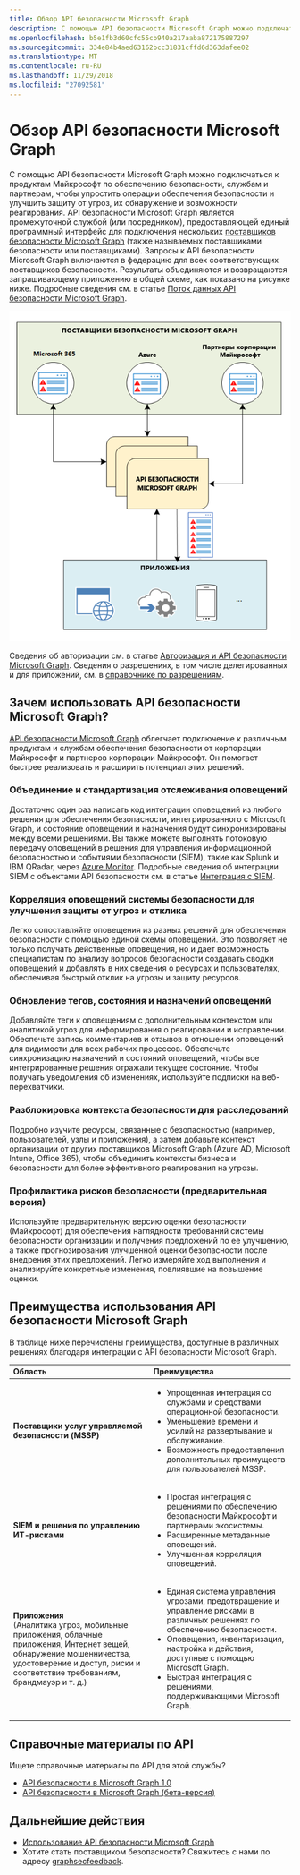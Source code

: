 ```yaml
---
title: Обзор API безопасности Microsoft Graph
description: С помощью API безопасности Microsoft Graph можно подключаться к продуктам Майкрософт по обеспечению безопасности, службам и партнерам, чтобы упростить операции обеспечения безопасности и улучшить защиту от угроз, их обнаружение и возможности реагирования. API безопасности Microsoft Graph является промежуточной службой (или посредником), предоставляющей единый программный интерфейс для подключения нескольких поставщиков безопасности Microsoft Graph (также называемых поставщиками безопасности или поставщиками). Запросы к API безопасности Microsoft Graph включаются в федерацию для всех соответствующих поставщиков безопасности. Результаты объединяются и возвращаются запрашивающему приложению в общей схеме, как показано на рисунке ниже. Подробные сведения см. в статье "Поток данных API безопасности Microsoft Graph".
ms.openlocfilehash: b5e1fb3d60cfc55cb940a217aaba872175887297
ms.sourcegitcommit: 334e84b4aed63162bcc31831cffd6d363dafee02
ms.translationtype: MT
ms.contentlocale: ru-RU
ms.lasthandoff: 11/29/2018
ms.locfileid: "27092581"
---
```

# <a name="microsoft-graph-security-api-overview"></a>Обзор API безопасности Microsoft Graph

С помощью API безопасности Microsoft Graph можно подключаться к продуктам Майкрософт по обеспечению безопасности, службам и партнерам, чтобы упростить операции обеспечения безопасности и улучшить защиту от угроз, их обнаружение и возможности реагирования. API безопасности Microsoft Graph является промежуточной службой (или посредником), предоставляющей единый программный интерфейс для подключения нескольких [поставщиков безопасности Microsoft Graph](/graph/api/resources/securityvendorinformation?view=graph-rest-1.0) (также называемых поставщиками безопасности или поставщиками). Запросы к API безопасности Microsoft Graph включаются в федерацию для всех соответствующих поставщиков безопасности. Результаты объединяются и возвращаются запрашивающему приложению в общей схеме, как показано на рисунке ниже. Подробные сведения см. в статье [Поток данных API безопасности Microsoft Graph](security-dataflow.md).

![security_overview_diagram_1.png](./images/security-overview-diagram-1.png)

Сведения об авторизации см. в статье [Авторизация и API безопасности Microsoft Graph](security-authorization.md). Сведения о разрешениях, в том числе делегированных и для приложений, см. в [справочнике по разрешениям](permissions-reference.md#security-permissions).

## <a name="why-use-the-microsoft-graph-security-api"></a>Зачем использовать API безопасности Microsoft Graph?

[API безопасности Microsoft Graph](/graph/api/resources/security-api-overview?view=graph-rest-1.0) облегчает подключение к различным продуктам и службам обеспечения безопасности от корпорации Майкрософт и партнеров корпорации Майкрософт. Он помогает быстрее реализовать и расширить потенциал этих решений.

### <a name="unify-and-standardize-alert-tracking"></a>Объединение и стандартизация отслеживания оповещений

Достаточно один раз написать код интеграции оповещений из любого решения для обеспечения безопасности, интегрированного с Microsoft Graph, и состояние оповещений и назначения будут синхронизированы между всеми решениями. Вы также можете выполнять потоковую передачу оповещений в решения для управления информационной безопасностью и событиями безопасности (SIEM), такие как Splunk и IBM QRadar, через [Azure Monitor](https://docs.microsoft.com/ru-RU/azure/monitoring-and-diagnostics/monitor-stream-monitoring-data-event-hubs#what-can-i-do-with-the-monitoring-data-being-sent-to-my-event-hub). Подробные сведения об интеграции SIEM с объектами API безопасности см. в статье [Интеграция с SIEM](security-siemintegration.md).

### <a name="correlate-security-alerts-to-improve-threat-protection-and-response"></a>Корреляция оповещений системы безопасности для улучшения защиты от угроз и отклика

Легко сопоставляйте оповещения из разных решений для обеспечения безопасности с помощью единой схемы оповещений. Это позволяет не только получать действенные оповещения, но и дает возможность специалистам по анализу вопросов безопасности создавать сводки оповещений и добавлять в них сведения о ресурсах и пользователях, обеспечивая быстрый отклик на угрозы и защиту ресурсов.  

### <a name="update-alert-tags-status-and-assignments"></a>Обновление тегов, состояния и назначений оповещений

Добавляйте теги к оповещениям с дополнительным контекстом или аналитикой угроз для информирования о реагировании и исправлении. Обеспечьте запись комментариев и отзывов в отношении оповещений для видимости для всех рабочих процессов. Обеспечьте синхронизацию назначений и состояний оповещений, чтобы все интегрированные решения отражали текущее состояние. Чтобы получать уведомления об изменениях, используйте подписки на веб-перехватчики.  

### <a name="unlock-security-context-to-drive-investigation"></a>Разблокировка контекста безопасности для расследований

Подробно изучите ресурсы, связанные с безопасностью (например, пользователей, узлы и приложения), а затем добавьте контекст организации от других поставщиков Microsoft Graph (Azure AD, Microsoft Intune, Office 365), чтобы объединить контексты бизнеса и безопасности для более эффективного реагирования на угрозы.

### <a name="proactively-manage-security-risks-preview"></a>Профилактика рисков безопасности (предварительная версия)

Используйте предварительную версию оценки безопасности (Майкрософт) для обеспечения наглядности требований системы безопасности организации и получения предложений по ее улучшению, а также прогнозирования улучшенной оценки безопасности после внедрения этих предложений. Легко измеряйте ход выполнения и анализируйте конкретные изменения, повлиявшие на повышение оценки.

## <a name="benefits-of-using-the-microsoft-graph-security-api"></a>Преимущества использования API безопасности Microsoft Graph

В таблице ниже перечислены преимущества, доступные в различных решениях благодаря интеграции с API безопасности Microsoft Graph.  

|**Область**     | **Преимущества**|
|:---------------|:---------|
|**Поставщики услуг управляемой безопасности (MSSP)**|<ul><li>Упрощенная интеграция со службами и средствами операционной безопасности.</li> <li>Уменьшение времени и усилий на развертывание и обслуживание.</li> <li>Возможность предоставления дополнительных преимуществ для пользователей MSSP.</li></ul>|
|**SIEM и решения по управлению ИТ-рисками**|<ul><li>Простая интеграция с решениями по обеспечению безопасности Майкрософт и партнерами экосистемы.</li> <li>Расширенные метаданные оповещений.</li> <li>Улучшенная корреляция оповещений.</li></ul>|
|**Приложения** <br>(Аналитика угроз, мобильные приложения, облачные приложения, Интернет вещей, обнаружение мошенничества, удостоверение и доступ, риски и соответствие требованиям, брандмауэр и т. д.)|<ul><li>Единая система управления угрозами, предотвращение и управление рисками в различных решениях по обеспечению безопасности.</li> <li>Оповещения, инвентаризация, настройка и действия, доступные с помощью Microsoft Graph.</li> <li>Быстрая интеграция с решениями, поддерживающими Microsoft Graph.</li></ul>|

## <a name="api-reference"></a>Справочные материалы по API
Ищете справочные материалы по API для этой службы?

- [API безопасности в Microsoft Graph 1.0](/graph/api/resources/security-api-overview?view=graph-rest-1.0)
- [API безопасности в Microsoft Graph (бета-версия)](/graph/api/resources/security-api-overview?view=graph-rest-beta)

## <a name="next-steps"></a>Дальнейшие действия

- [Использование API безопасности Microsoft Graph](/graph/api/resources/security-api-overview?view=graph-rest-1.0)
- Хотите стать поставщиком безопасности? Свяжитесь с нами по адресу [graphsecfeedback](mailto:graphsecfeedback@microsoft.com).
